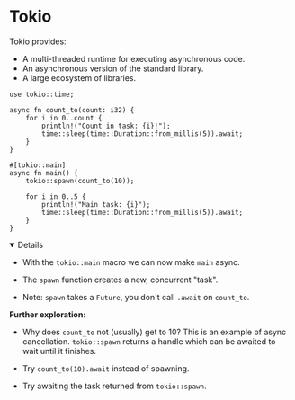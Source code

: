 # Tokio

Tokio provides:

- A multi-threaded runtime for executing asynchronous code.
- An asynchronous version of the standard library.
- A large ecosystem of libraries.

```rust,editable,compile_fail
use tokio::time;

async fn count_to(count: i32) {
    for i in 0..count {
        println!("Count in task: {i}!");
        time::sleep(time::Duration::from_millis(5)).await;
    }
}

#[tokio::main]
async fn main() {
    tokio::spawn(count_to(10));

    for i in 0..5 {
        println!("Main task: {i}");
        time::sleep(time::Duration::from_millis(5)).await;
    }
}
```

<details open="true">

- With the `tokio::main` macro we can now make `main` async.

- The `spawn` function creates a new, concurrent "task".

- Note: `spawn` takes a `Future`, you don't call `.await` on `count_to`.

**Further exploration:**

- Why does `count_to` not (usually) get to 10? This is an example of async
  cancellation. `tokio::spawn` returns a handle which can be awaited to wait
  until it finishes.

- Try `count_to(10).await` instead of spawning.

- Try awaiting the task returned from `tokio::spawn`.

</details>
